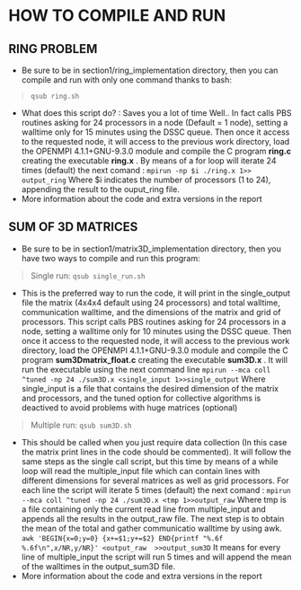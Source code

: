 ﻿
# HOW TO COMPILE AND RUN

## RING PROBLEM
- Be sure to be in section1/ring_implementation directory, then you can compile and run with only one command thanks to bash:
>  `qsub ring.sh`

 - What does this script do? : Saves you a lot of time
 Well.. In fact calls PBS routines asking for 24 processors in a node (Default = 1 node), setting a walltime only for 15 minutes using the DSSC queue. 
 Then once it access to the requested node, it will access to the previous work directory, load the OPENMPI 4.1.1+GNU-9.3.0 module and compile the C program **ring.c** creating the executable **ring.x** .
By means of a for loop will iterate 24 times (default) the next comand :
`mpirun -np $i ./ring.x 1>> output_ring`
Where $i indicates the number of processors (1 to 24), appending the result to the ouput_ring file.
 - More information about the code and extra versions in the report
## SUM OF 3D MATRICES 

- Be sure to be in section1/matrix3D_implementation directory, then you have two ways to compile and run this program:

> Single run:   `qsub single_run.sh`
- This is the preferred way to run the code,  it will print in the single_output file the matrix (4x4x4 default using 24 processors) and total walltime, communication walltime, and the dimensions of the matrix and grid of processors. 
This script calls PBS routines asking for 24 processors in a node, setting a walltime only for 10 minutes using the DSSC queue. 
 Then once it access to the requested node, it will access to the previous work directory, load the OPENMPI 4.1.1+GNU-9.3.0 module and compile the C program **sum3Dmatrix_float.c** creating the executable **sum3D.x** .
It will run the executable using the next command line
`mpirun --mca coll ^tuned -np 24 ./sum3D.x <single_input 1>>single_output`
Where single_input is a file that contains the desired dimension of the matrix and processors, and the tuned option for collective algorithms is deactived to avoid problems with huge matrices (optional)
> Multiple run:  `qsub sum3D.sh`
- This should be called when you just require data collection (In this case the matrix print lines in the code should be commented).
It will follow the same steps as the single call script, but this time by means of a while loop will read the multiple_input file which can contain lines with different dimensions for several matrices as well as grid processors.
For each line the script will iterate 5 times (default) the next comand :
`mpirun --mca coll ^tuned -np 24 ./sum3D.x <tmp 1>>output_raw`
Where tmp is a file containing only the current read line from multiple_input and appends all the results in the output_raw file.
The next step is to obtain the mean of the total and gather communicatio walltime by using awk.
`awk 'BEGIN{x=0;y=0} {x+=$1;y+=$2} END{printf "%.6f %.6f\n",x/NR,y/NR}' <output_raw  >>output_sum3D`
It means for every line of multiple_input the script will run 5 times and will append the mean of the walltimes in the output_sum3D file.
 - More information about the code and extra versions in the report

